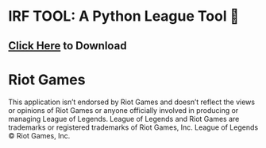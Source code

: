 # IRF TOOL: A Python League Tool 🐍
## [Click Here](https://cdn.flowd1337.repl.co/download/irf-tool.zip) to Download

# Riot Games
This application isn’t endorsed by Riot Games and doesn’t reflect the views or opinions of Riot Games or anyone officially involved in producing or managing League of Legends. League of Legends and Riot Games are trademarks or registered trademarks of Riot Games, Inc. League of Legends © Riot Games, Inc.
